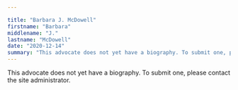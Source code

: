 ```yaml
---

title: "Barbara J. McDowell"
firstname: "Barbara"
middlename: "J."
lastname: "McDowell"
date: "2020-12-14"
summary: "This advocate does not yet have a biography. To submit one, please contact the site administrator."
---
```

This advocate does not yet have a biography. To submit one, please contact the site administrator.

